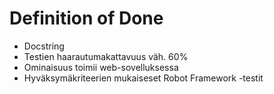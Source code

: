 # Definition of Done

- Docstring
- Testien haarautumakattavuus väh. 60%
- Ominaisuus toimii web-sovelluksessa
- Hyväksymäkriteerien mukaiseset Robot Framework -testit